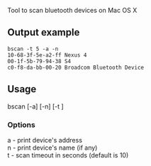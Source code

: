 Tool to scan bluetooth devices on Mac OS X

## Output example
    bscan -t 5 -a -n
    10-68-3f-5e-a2-ff Nexus 4
    00-1f-5b-79-94-38 S4
    c0-f8-da-bb-00-20 Broadcom Bluetooth Device

## Usage
bscan [-a] [-n] [-t <seconds>]

### Options
a - print device's address  
n - print device's name (if any)  
t - scan timeout in seconds (default is 10)  
